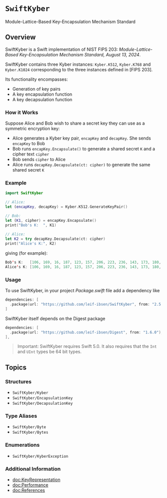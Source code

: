 # ``SwiftKyber``

Module-Lattice-Based Key-Encapsulation Mechanism Standard

## Overview

SwiftKyber is a Swift implementation of NIST FIPS 203: *Module-Lattice-Based Key-Encapsulation Mechanism Standard, August 13, 2024*.

SwiftKyber contains three Kyber instances: `Kyber.K512`, `Kyber.K768` and `Kyber.K1024` corresponding to the three instances defined in [FIPS 203].

Its functionality encompasses:

* Generation of key pairs
* A key encapsulation function
* A key decapsulation function

### How it Works

Suppose Alice and Bob wish to share a secret key they can use as a symmetric encryption key:

* Alice generates a Kyber key pair, `encapKey` and `decapKey`. She sends `encapKey` to Bob
* Bob runs `encapKey.Encapsulate()` to generate a shared secret `K` and a cipher text `cipher`
* Bob sends `cipher` to Alice
* Alice runs `decapKey.Decapsulate(ct: cipher)` to generate the same shared secret `K`

### Example

```swift
import SwiftKyber

// Alice:
let (encapKey, decapKey) = Kyber.K512.GenerateKeyPair()

// Bob:
let (K1, cipher) = encapKey.Encapsulate()
print("Bob's K:  ", K1)
    
// Alice:
let K2 = try decapKey.Decapsulate(ct: cipher)
print("Alice's K:", K2)
```
giving (for example):
```swift
Bob's K:   [106, 169, 16, 187, 123, 157, 206, 223, 236, 143, 173, 180, 243, 130, 157, 122, 150, 68, 167, 31, 33, 246, 28, 150, 215, 182, 71, 72, 128, 37, 202, 17]
Alice's K: [106, 169, 16, 187, 123, 157, 206, 223, 236, 143, 173, 180, 243, 130, 157, 122, 150, 68, 167, 31, 33, 246, 28, 150, 215, 182, 71, 72, 128, 37, 202, 17]
```

### Usage

To use SwiftKyber, in your project *Package.swift* file add a dependency like

```swift
dependencies: [
  .package(url: "https://github.com/leif-ibsen/SwiftKyber", from: "2.5.0"),
]
```

SwiftKyber itself depends on the Digest package

```swift
dependencies: [
  .package(url: "https://github.com/leif-ibsen/Digest", from: "1.6.0"),
],
```

> Important:
SwiftKyber requires Swift 5.0. It also requires that the `Int` and `UInt` types be 64 bit types.

## Topics

### Structures

- ``SwiftKyber/Kyber``
- ``SwiftKyber/EncapsulationKey``
- ``SwiftKyber/DecapsulationKey``

### Type Aliases

- ``SwiftKyber/Byte``
- ``SwiftKyber/Bytes``

### Enumerations

- ``SwiftKyber/KyberException``

### Additional Information

- <doc:KeyRepresentation>
- <doc:Performance>
- <doc:References>
